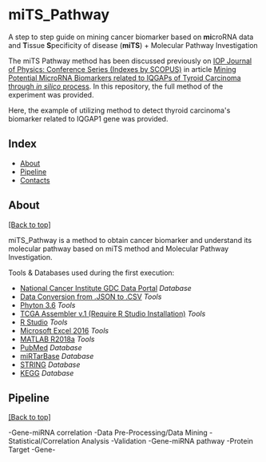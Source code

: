 # miTS_Pathway
A step to step guide on mining cancer biomarker based on **mi**croRNA data and **T**issue **S**pecificity of disease (**miTS**) + Molecular Pathway Investigation

The miTS Pathway method has been discussed previously on [IOP Journal of Physics: Conference Series (Indexes by SCOPUS)](http://iopscience.iop.org/journal/1742-6596) in article [Mining Potential MicroRNA Biomarkers related to IQGAPs of Tyroid Carcinoma through *in silico* process](http://commdis.telkomuniversity.ac.id/icodis/2018/). In this repository, the full method of the experiment was provided.

Here, the example of utilizing method to detect thyroid carcinoma's biomarker related to IQGAP1 gene was provided.


## Index

- [About](https://github.com/stefanuswibowo/MiTS_Pathway#about)
- [Pipeline](https://github.com/stefanuswibowo/MiTS_Pathway#pipeline)
- [Contacts](https://github.com/stefanuswibowo/MiTS_Pathway#contacts)


## About

[[Back to top]](https://github.com/stefanuswibowo/MiTS_Pathway#index)

miTS_Pathway is a method to obtain cancer biomarker and understand its molecular pathway based on miTS method and Molecular Pathway Investigation. 

Tools & Databases used during the first execution:
- [National Cancer Institute GDC Data Portal](https://portal.gdc.cancer.gov/) *Database*
- [Data Conversion from .JSON to .CSV](https://konklone.io/json/) *Tools*
- [Phyton 3.6](https://www.python.org/downloads/release/python-360/) *Tools*
- [TCGA Assembler v.1 (Require R Studio Installation)](http://www.compgenome.org/TCGA-Assembler/) *Tools*
- [R Studio](https://www.rstudio.com/) *Tools*
- [Microsoft Excel 2016](https://products.office.com/en/excel) *Tools*
- [MATLAB R2018a](https://www.mathworks.com/products/matlab.html) *Tools*
- [PubMed](https://www.ncbi.nlm.nih.gov/pubmed/) *Database*
- [miRTarBase](http://mirtarbase.mbc.nctu.edu.tw/) *Database*
- [STRING](https://string-db.org/) *Database*
- [KEGG](https://www.genome.jp/kegg/) *Database*


## Pipeline

[[Back to top]](https://github.com/stefanuswibowo/MiTS_Pathway#index)

-Gene-miRNA correlation
  -Data Pre-Processing/Data Mining
  -Statistical/Correlation Analysis
  -Validation
-Gene-miRNA pathway
  -Protein Target
  -Gene-
